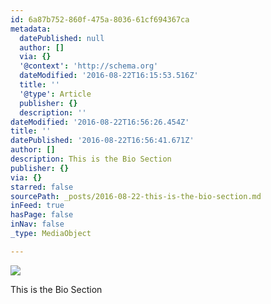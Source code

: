 ```yaml
---
id: 6a87b752-860f-475a-8036-61cf694367ca
metadata:
  datePublished: null
  author: []
  via: {}
  '@context': 'http://schema.org'
  dateModified: '2016-08-22T16:15:53.516Z'
  title: ''
  '@type': Article
  publisher: {}
  description: ''
dateModified: '2016-08-22T16:56:26.454Z'
title: ''
datePublished: '2016-08-22T16:56:41.671Z'
author: []
description: This is the Bio Section
publisher: {}
via: {}
starred: false
sourcePath: _posts/2016-08-22-this-is-the-bio-section.md
inFeed: true
hasPage: false
inNav: false
_type: MediaObject

---
```

![](https://the-grid-user-content.s3-us-west-2.amazonaws.com/1995479d-928d-4110-bd82-0809f63b1174.png)

This is the Bio Section